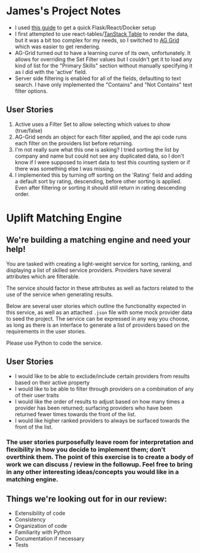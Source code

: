 # James's Project Notes

- I used [this guide](https://blog.miguelgrinberg.com/post/how-to-create-a-react--flask-project) to get a quick Flask/React/Docker setup
- I first attempted to use react-tables/[TanStack Table](https://tanstack.com/table/v8) to render the data, but it was a bit too complex for my needs, so I switched to [AG Grid](https://www.ag-grid.com/react-data-grid/) which was easier to get rendering.
- AG-Grid turned out to have a learning curve of its own, unfortunately.  It allows for overriding the Set Filter values but I couldn't get it to load any kind of list for the "Primary Skills" section without manually specifying it as I did with the 'active' field.
- Server side filtering is enabled for all of the fields, defaulting to text search.  I have only implemented the "Contains" and "Not Contains" text filter options.


## User Stories
1. Active uses a Filter Set to allow selecting which values to show (true/false)
2. AG-Grid sends an object for each filter applied, and the api code runs each filter on the providers list before returning.
3. I'm not really sure what this one is asking? I tried sorting the list by company and name but could not see any duplicated data, so I don't know if I were supposed to insert data to test this counting system or if there was something else I was missing.
4. I implemented this by turning off sorting on the 'Rating' field and adding a default sort by rating, descending, before other sorting is applied. Even after filtering or sorting it should still return in rating descending order.


# Uplift Matching Engine

## We're building a matching engine and need your help!

You are tasked with creating a light-weight service for sorting, ranking, and displaying a list of skilled service providers. Providers have several attributes which are filterable.

The service should factor in these attributes as well as factors related to the use of the service when generating results.

Below are several user stories which outline the functionality expected in this service, as well as an attached `.json` file with some mock provider data to seed the project. The service can be expressed in any way you choose, as long as there is an interface to generate a list of providers based on the requirements in the user stories.

Please use Python to code the service.

## User Stories

- I would like to be able to exclude/include certain providers from results based on their active property
- I would like to be able to filter through providers on a combination of any of their user traits
- I would like the order of results to adjust based on how many times a provider has been returned; surfacing providers who have been returned fewer times towards the front of the list.
- I would like higher ranked providers to always be surfaced towards the front of the list.

### The user stories purposefully leave room for interpretation and flexibility in how you decide to implement them; don't overthink them. The point of this exercise is to create a body of work we can discuss / review in the followup. Feel free to bring in any other interesting ideas/concepts you would like in a matching engine.

## Things we're looking out for in our review:
- Extensibility of code
- Consistency
- Organization of code
- Familiarity with Python
- Documentation if necessary
- Tests

 
